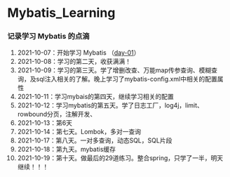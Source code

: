 # Mybatis_Learning
### 记录学习 Mybatis 的点滴

1. 2021-10-07：开始学习 Mybatis （[day-01](https://github.com/HildaM/Mybatis_Learning/tree/master/mybatis-01-Starting)）
2. 2021-10-08：学习的第二天，收获满满！
3. 2021-10-09：学习的第三天。学了增删改查、万能map传参查询、模糊查询，及sql注入相关的了解。晚上学习了mybatis-config.xml中相关的配置属性
4. 2021-10-11：学习mybais的第四天，继续学习相关的配置
5. 2021-10-12：学习mybatis的第五天。学了日志工厂，log4j，limit、rowbound分页，注解开发、
6. 2021-10-13：第6天
7. 2021-10-14：第七天。Lombok，多对一查询
8. 2021-10-17：第八天。一对多查询，动态SQL，SQL片段
9. 2021-10-18：第九天。mybatis缓存
10. 2021-10-19：第十天。做最后的29道练习。整合spring，只学了一半，明天继续！！！
